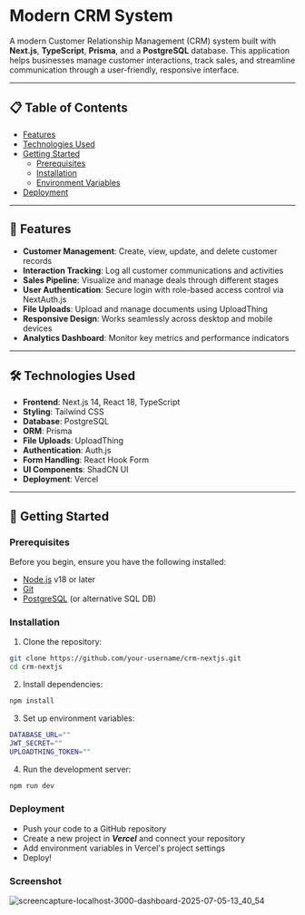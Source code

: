 # Modern CRM System

A modern Customer Relationship Management (CRM) system built with **Next.js**, **TypeScript**, **Prisma**, and a **PostgreSQL** database. This application helps businesses manage customer interactions, track sales, and streamline communication through a user-friendly, responsive interface.

---

## 📋 Table of Contents

- [Features](#features)
- [Technologies Used](#technologies-used)
- [Getting Started](#getting-started)
  - [Prerequisites](#prerequisites)
  - [Installation](#installation)
  - [Environment Variables](#environment-variables)
- [Deployment](#deployment)

---

## 🚀 Features

- **Customer Management**: Create, view, update, and delete customer records
- **Interaction Tracking**: Log all customer communications and activities
- **Sales Pipeline**: Visualize and manage deals through different stages
- **User Authentication**: Secure login with role-based access control via NextAuth.js
- **File Uploads**: Upload and manage documents using UploadThing
- **Responsive Design**: Works seamlessly across desktop and mobile devices
- **Analytics Dashboard**: Monitor key metrics and performance indicators

---

## 🛠 Technologies Used

- **Frontend**: Next.js 14, React 18, TypeScript
- **Styling**: Tailwind CSS
- **Database**: PostgreSQL 
- **ORM**: Prisma
- **File Uploads**: UploadThing
- **Authentication**: Auth.js
- **Form Handling**: React Hook Form
- **UI Components**: ShadCN UI
- **Deployment**: Vercel

---

## 🧰 Getting Started

### Prerequisites

Before you begin, ensure you have the following installed:

- [Node.js](https://nodejs.org/) v18 or later
- [Git](https://git-scm.com/)
- [PostgreSQL](https://www.postgresql.org/) (or alternative SQL DB)

### Installation

1. Clone the repository:

```bash
git clone https://github.com/your-username/crm-nextjs.git
cd crm-nextjs
```

2. Install dependencies:

```bash
npm install
```
3. Set up environment variables:

```bash
DATABASE_URL=""
JWT_SECRET="" 
UPLOADTHING_TOKEN=""
```

4. Run the development server:

```bash
npm run dev
```

### Deployment
- Push your code to a GitHub repository
- Create a new project in ***Vercel*** and connect your repository
- Add environment variables in Vercel's project settings
- Deploy!
### Screenshot

![screencapture-localhost-3000-dashboard-2025-07-05-13_40_54](https://github.com/user-attachments/assets/d0a937dc-5d02-4680-9883-0be8a10a8582)
